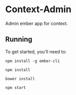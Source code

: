 Context-Admin
=============

Admin ember app for context.

Running
-------

To get started, you'll need to:

`npm install -g ember-cli`

`npm install`

`bower install`

`npm start`
